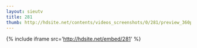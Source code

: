 ```yaml
---
layout: sieutv
title: 281
thumb: http://hdsite.net/contents/videos_screenshots/0/281/preview_360p.mp4.jpg
---
```

{% include iframe src='http://hdsite.net/embed/281' %}
 
